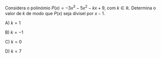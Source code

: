 Considera o polinómio $P(x)= -3x^3 -5x^2 -kx+9$, com $k∈ ℝ$. Determina o valor de $k$ de modo que $P(x)$ seja divisel por $x-1$.

A) $k=1$

B) $k=-1$

C) $k=0$

D) $k=7$

